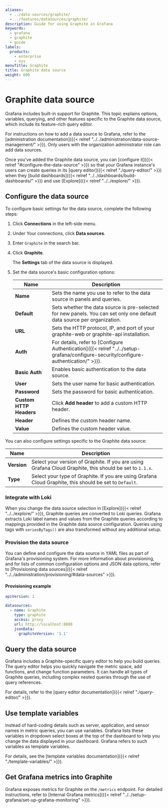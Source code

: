 ```yaml
---
aliases:
  - ../data-sources/graphite/
  - ../features/datasources/graphite/
description: Guide for using Graphite in Grafana
keywords:
  - grafana
  - graphite
  - guide
labels:
  products:
    - enterprise
    - oss
menuTitle: Graphite
title: Graphite data source
weight: 600
---
```


# Graphite data source

Grafana includes built-in support for Graphite.
This topic explains options, variables, querying, and other features specific to the Graphite data source, which include its feature-rich query editor.

For instructions on how to add a data source to Grafana, refer to the [administration documentation]({{< relref "../../administration/data-source-management/" >}}).
Only users with the organization administrator role can add data sources.

Once you've added the Graphite data source, you can [configure it]({{< relref "#configure-the-data-source" >}}) so that your Grafana instance's users can create queries in its [query editor]({{< relref "./query-editor/" >}}) when they [build dashboards]({{< relref "../../dashboards/build-dashboards/" >}}) and use [Explore]({{< relref "../../explore/" >}}).

## Configure the data source

To configure basic settings for the data source, complete the following steps:

1. Click **Connections** in the left-side menu.
1. Under Your connections, click **Data sources**.
1. Enter `Graphite` in the search bar.
1. Click **Graphite**.

   The **Settings** tab of the data source is displayed.

1. Set the data source's basic configuration options:

   | Name                    | Description                                                                                                                          |
   | ----------------------- | ------------------------------------------------------------------------------------------------------------------------------------ |
   | **Name**                | Sets the name you use to refer to the data source in panels and queries.                                                             |
   | **Default**             | Sets whether the data source is pre-selected for new panels. You can set only one default data source per organization.              |
   | **URL**                 | Sets the HTTP protocol, IP, and port of your graphite-web or graphite-api installation.                                              |
   | **Auth**                | For details, refer to [Configure Authentication]({{< relref "../../setup-grafana/configure-security/configure-authentication/" >}}). |
   | **Basic Auth**          | Enables basic authentication to the data source.                                                                                     |
   | **User**                | Sets the user name for basic authentication.                                                                                         |
   | **Password**            | Sets the password for basic authentication.                                                                                          |
   | **Custom HTTP Headers** | Click **Add header** to add a custom HTTP header.                                                                                    |
   | **Header**              | Defines the custom header name.                                                                                                      |
   | **Value**               | Defines the custom header value.                                                                                                     |

You can also configure settings specific to the Graphite data source:

| Name        | Description                                                                                              |
| ----------- | -------------------------------------------------------------------------------------------------------- |
| **Version** | Select your version of Graphite. If you are using Grafana Cloud Graphite, this should be set to `1.1.x`. |
| **Type**    | Select your type of Graphite. If you are using Grafana Cloud Graphite, this should be set to `Default`.  |

### Integrate with Loki

When you change the data source selection in [Explore]({{< relref "../../explore/" >}}), Graphite queries are converted to Loki queries.
Grafana extracts Loki label names and values from the Graphite queries according to mappings provided in the Graphite data source configuration.
Queries using tags with `seriesByTags()` are also transformed without any additional setup.

### Provision the data source

You can define and configure the data source in YAML files as part of Grafana's provisioning system.
For more information about provisioning, and for lists of common configuration options and JSON data options, refer to [Provisioning data sources]({{< relref "../../administration/provisioning/#data-sources" >}}).

#### Provisioning example

```yaml
apiVersion: 1

datasources:
  - name: Graphite
    type: graphite
    access: proxy
    url: http://localhost:8080
    jsonData:
      graphiteVersion: '1.1'
```

## Query the data source

Grafana includes a Graphite-specific query editor to help you build queries.
The query editor helps you quickly navigate the metric space, add functions, and change function parameters.
It can handle all types of Graphite queries, including complex nested queries through the use of query references.

For details, refer to the [query editor documentation]({{< relref "./query-editor/" >}}).

## Use template variables

Instead of hard-coding details such as server, application, and sensor names in metric queries, you can use variables.
Grafana lists these variables in dropdown select boxes at the top of the dashboard to help you change the data displayed in your dashboard.
Grafana refers to such variables as template variables.

For details, see the [template variables documentation]({{< relref "./template-variables/" >}}).

## Get Grafana metrics into Graphite

Grafana exposes metrics for Graphite on the `/metrics` endpoint.
For detailed instructions, refer to [Internal Grafana metrics]({{< relref "../../setup-grafana/set-up-grafana-monitoring" >}}).
